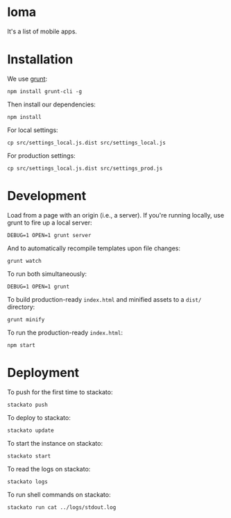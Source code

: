 # loma

It's a list of mobile apps.


# Installation

We use [grunt](http://gruntjs.com/):

    npm install grunt-cli -g

Then install our dependencies:

    npm install

For local settings:

    cp src/settings_local.js.dist src/settings_local.js

For production settings:

    cp src/settings_local.js.dist src/settings_prod.js


# Development

Load from a page with an origin (i.e., a server). If you're running locally,
use grunt to fire up a local server:

    DEBUG=1 OPEN=1 grunt server

And to automatically recompile templates upon file changes:

    grunt watch

To run both simultaneously:

    DEBUG=1 OPEN=1 grunt

To build production-ready `index.html` and minified assets to a `dist/`
directory:

    grunt minify

To run the production-ready `index.html`:

    npm start


# Deployment

To push for the first time to stackato:

    stackato push

To deploy to stackato:

    stackato update

To start the instance on stackato:

    stackato start

To read the logs on stackato:

    stackato logs

To run shell commands on stackato:

    stackato run cat ../logs/stdout.log
